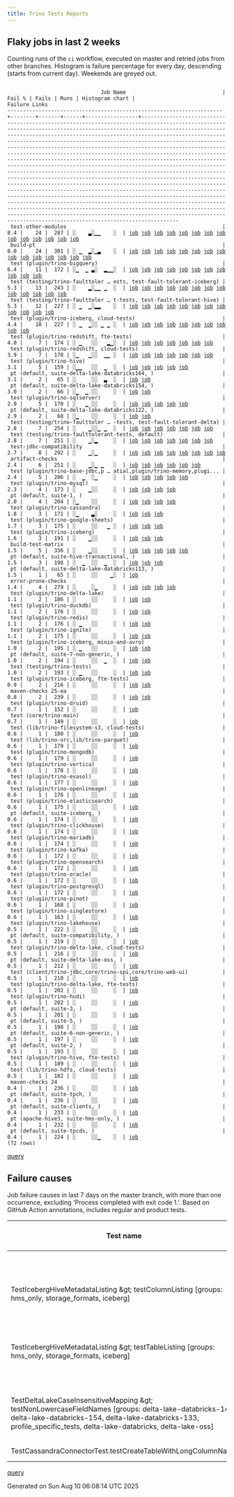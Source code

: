 ```yaml
---
title: Trino Tests Reports
---
```


## Flaky jobs in last 2 weeks

Counting runs of the `ci` workflow, executed on master and retried jobs from other branches.
Histogram is failure percentage for every day, descending (starts from current day).
Weekends are greyed out.
<pre><code>
                              Job Name                               | Fail % | Fails | Runs | Histogram chart |                                                                                                                                                                                                                                                                                                                                                                                                                                                                                                                                                                                                                  Failure Links                                                                                                                                                                                                                                                                                                                                                                                                                                                                                                                                                                                                                   
---------------------------------------------------------------------+--------+-------+------+-----------------+--------------------------------------------------------------------------------------------------------------------------------------------------------------------------------------------------------------------------------------------------------------------------------------------------------------------------------------------------------------------------------------------------------------------------------------------------------------------------------------------------------------------------------------------------------------------------------------------------------------------------------------------------------------------------------------------------------------------------------------------------------------------------------------------------------------------------------------------------------------------------------------------------------------------------------------------------------------------------------------------------------------------------------------------------------------------------------------------------------------------------------------------------------------------------------------------------------------------------------------------------
 test-other-modules                                                  |    8.4 |    24 |  287 | ░    ▃░▁▁    ░  | <a href="https://github.com/trinodb/trino/actions/runs/16799975481/job/47578891246">job</a> <a href="https://github.com/trinodb/trino/actions/runs/16813105661/job/47623102058">job</a> <a href="https://github.com/trinodb/trino/actions/runs/16764664829/job/47467373121">job</a> <a href="https://github.com/trinodb/trino/actions/runs/16717608694/job/47314658475">job</a> <a href="https://github.com/trinodb/trino/actions/runs/16717608694/job/47314658475">job</a> <a href="https://github.com/trinodb/trino/actions/runs/16717608694/job/47317600041">job</a> <a href="https://github.com/trinodb/trino/actions/runs/16717608694/job/47317600041">job</a> <a href="https://github.com/trinodb/trino/actions/runs/16717608694/job/47320909140">job</a> <a href="https://github.com/trinodb/trino/actions/runs/16688425508/job/47242131718">job</a> <a href="https://github.com/trinodb/trino/actions/runs/16688627538/job/47242664686">job</a> <a href="https://github.com/trinodb/trino/actions/runs/16666996265/job/47175239390">job</a> <a href="https://github.com/trinodb/trino/actions/runs/16679868816/job/47215673415">job</a> <a href="https://github.com/trinodb/trino/actions/runs/16636973953/job/47079764494">job</a> <a href="https://github.com/trinodb/trino/actions/runs/16572179781/job/46867137686">job</a>                                                                                  
 build-pt                                                            |    8.0 |    24 |  301 | ░ ▁  ▂░▁▃    ░  | <a href="https://github.com/trinodb/trino/actions/runs/16799975481/job/47578891190">job</a> <a href="https://github.com/trinodb/trino/actions/runs/16805641942/job/47597220954">job</a> <a href="https://github.com/trinodb/trino/actions/runs/16805641942/job/47597220954">job</a> <a href="https://github.com/trinodb/trino/actions/runs/16717608694/job/47314658478">job</a> <a href="https://github.com/trinodb/trino/actions/runs/16717608694/job/47314658478">job</a> <a href="https://github.com/trinodb/trino/actions/runs/16717608694/job/47317600114">job</a> <a href="https://github.com/trinodb/trino/actions/runs/16717608694/job/47317600114">job</a> <a href="https://github.com/trinodb/trino/actions/runs/16717608694/job/47320909275">job</a> <a href="https://github.com/trinodb/trino/actions/runs/16688627538/job/47242664678">job</a> <a href="https://github.com/trinodb/trino/actions/runs/16666996265/job/47175239386">job</a> <a href="https://github.com/trinodb/trino/actions/runs/16666996265/job/47176418239">job</a> <a href="https://github.com/trinodb/trino/actions/runs/16674584383/job/47198169024">job</a> <a href="https://github.com/trinodb/trino/actions/runs/16674584383/job/47198169024">job</a> <a href="https://github.com/trinodb/trino/actions/runs/16674584383/job/47202692095">job</a> <a href="https://github.com/trinodb/trino/actions/runs/16636973953/job/47079764475">job</a>  
 test (plugin/trino-bigquery)                                        |    6.4 |    11 |  172 | ░▁  ▁ ▃░  ▂▁▁░  | <a href="https://github.com/trinodb/trino/actions/runs/16826771923/job/47665023121">job</a> <a href="https://github.com/trinodb/trino/actions/runs/16799730894/job/47578144107">job</a> <a href="https://github.com/trinodb/trino/actions/runs/16745860700/job/47404212373">job</a> <a href="https://github.com/trinodb/trino/actions/runs/16745873725/job/47404253445">job</a> <a href="https://github.com/trinodb/trino/actions/runs/16702720026/job/47276240074">job</a> <a href="https://github.com/trinodb/trino/actions/runs/16614775486/job/47005054054">job</a> <a href="https://github.com/trinodb/trino/actions/runs/16619760369/job/47021143180">job</a> <a href="https://github.com/trinodb/trino/actions/runs/16621758180/job/47027698021">job</a> <a href="https://github.com/trinodb/trino/actions/runs/16595490894/job/46941050658">job</a> <a href="https://github.com/trinodb/trino/actions/runs/16561281910/job/46831397431">job</a> <a href="https://github.com/trinodb/trino/actions/runs/16561583603/job/46832263695">job</a>                                                                                                                                                                                                                                                                                                                                  
 test (testing/trino-faulttoler … ests, test-fault-tolerant-iceberg) |    5.3 |    13 |  243 | ░    ▂░▁▁ ▁  ░  | <a href="https://github.com/trinodb/trino/actions/runs/16799975481/job/47578962744">job</a> <a href="https://github.com/trinodb/trino/actions/runs/16813105661/job/47623177687">job</a> <a href="https://github.com/trinodb/trino/actions/runs/16717608694/job/47314773972">job</a> <a href="https://github.com/trinodb/trino/actions/runs/16717608694/job/47314773972">job</a> <a href="https://github.com/trinodb/trino/actions/runs/16725741411/job/47341166175">job</a> <a href="https://github.com/trinodb/trino/actions/runs/16725741411/job/47341166175">job</a> <a href="https://github.com/trinodb/trino/actions/runs/16688627538/job/47242689066">job</a> <a href="https://github.com/trinodb/trino/actions/runs/16674584383/job/47198305283">job</a> <a href="https://github.com/trinodb/trino/actions/runs/16674584383/job/47198305283">job</a> <a href="https://github.com/trinodb/trino/actions/runs/16611972239/job/46996724717">job</a> <a href="https://github.com/trinodb/trino/actions/runs/16611972239/job/46996724717">job</a> <a href="https://github.com/trinodb/trino/actions/runs/16611972239/job/47001223281">job</a> <a href="https://github.com/trinodb/trino/actions/runs/16611972239/job/47001223281">job</a>                                                                                                                                                                  
 test (testing/trino-faulttoler … t-tests, test-fault-tolerant-hive) |    5.3 |    12 |  227 | ░ ▁  ▁░▂▂    ░  | <a href="https://github.com/trinodb/trino/actions/runs/16799975481/job/47578962747">job</a> <a href="https://github.com/trinodb/trino/actions/runs/16813105661/job/47623177655">job</a> <a href="https://github.com/trinodb/trino/actions/runs/16717608694/job/47314773942">job</a> <a href="https://github.com/trinodb/trino/actions/runs/16717608694/job/47314773942">job</a> <a href="https://github.com/trinodb/trino/actions/runs/16688425508/job/47242170686">job</a> <a href="https://github.com/trinodb/trino/actions/runs/16688627538/job/47242689064">job</a> <a href="https://github.com/trinodb/trino/actions/runs/16666996265/job/47175309870">job</a> <a href="https://github.com/trinodb/trino/actions/runs/16674584383/job/47198305266">job</a> <a href="https://github.com/trinodb/trino/actions/runs/16674584383/job/47198305266">job</a> <a href="https://github.com/trinodb/trino/actions/runs/16674584383/job/47202692676">job</a> <a href="https://github.com/trinodb/trino/actions/runs/16674584383/job/47202692676">job</a> <a href="https://github.com/trinodb/trino/actions/runs/16611091096/job/46994242674">job</a>                                                                                                                                                                                                                                                  
 test (plugin/trino-iceberg, cloud-tests)                            |    4.4 |    10 |  227 | ░ ▁  ▁░░ ▁ ▁ ░  | <a href="https://github.com/trinodb/trino/actions/runs/16826825835/job/47665201794">job</a> <a href="https://github.com/trinodb/trino/actions/runs/16797983492/job/47572599215">job</a> <a href="https://github.com/trinodb/trino/actions/runs/16799975481/job/47578962740">job</a> <a href="https://github.com/trinodb/trino/actions/runs/16805641942/job/47597302077">job</a> <a href="https://github.com/trinodb/trino/actions/runs/16805641942/job/47597302077">job</a> <a href="https://github.com/trinodb/trino/actions/runs/16725741411/job/47341166043">job</a> <a href="https://github.com/trinodb/trino/actions/runs/16725741411/job/47341166043">job</a> <a href="https://github.com/trinodb/trino/actions/runs/16651806475/job/47126615133">job</a> <a href="https://github.com/trinodb/trino/actions/runs/16595013207/job/46939492084">job</a> <a href="https://github.com/trinodb/trino/actions/runs/16561281910/job/46831397458">job</a>                                                                                                                                                                                                                                                                                                                                                                                                                  
 test (plugin/trino-redshift, fte-tests)                             |    4.0 |     7 |  174 | ░ ▁   ░░   ▂▁░  | <a href="https://github.com/trinodb/trino/actions/runs/16826825835/job/47665201823">job</a> <a href="https://github.com/trinodb/trino/actions/runs/16805641942/job/47597302116">job</a> <a href="https://github.com/trinodb/trino/actions/runs/16805641942/job/47597302116">job</a> <a href="https://github.com/trinodb/trino/actions/runs/16590717131/job/46925545229">job</a> <a href="https://github.com/trinodb/trino/actions/runs/16595013207/job/46939492190">job</a> <a href="https://github.com/trinodb/trino/actions/runs/16561583603/job/46832263842">job</a> <a href="https://github.com/trinodb/trino/actions/runs/16576748196/job/46882901175">job</a>                                                                                                                                                                                                                                                                                                                                                                                                                                                                                                                                                                                                                                                                  
 test (plugin/trino-redshift, cloud-tests)                           |    3.9 |     7 |  178 | ░▁   ▁░░  ▁▁ ░  | <a href="https://github.com/trinodb/trino/actions/runs/16822315981/job/47651622502">job</a> <a href="https://github.com/trinodb/trino/actions/runs/16745873725/job/47404253594">job</a> <a href="https://github.com/trinodb/trino/actions/runs/16717608694/job/47314773945">job</a> <a href="https://github.com/trinodb/trino/actions/runs/16717608694/job/47314773945">job</a> <a href="https://github.com/trinodb/trino/actions/runs/16618067945/job/47015523061">job</a> <a href="https://github.com/trinodb/trino/actions/runs/16590717131/job/46925545183">job</a> <a href="https://github.com/trinodb/trino/actions/runs/16595490894/job/46941050672">job</a>                                                                                                                                                                                                                                                                                                                                                                                                                                                                                                                                                                                                                                                                  
 test (plugin/trino-hive)                                            |    3.1 |     5 |  159 | ░▁▁   ░░  ▁  ░  | <a href="https://github.com/trinodb/trino/actions/runs/16822251620/job/47651442361">job</a> <a href="https://github.com/trinodb/trino/actions/runs/16830049138/job/47675370647">job</a> <a href="https://github.com/trinodb/trino/actions/runs/16792688171/job/47557267954">job</a> <a href="https://github.com/trinodb/trino/actions/runs/16813105661/job/47623177531">job</a> <a href="https://github.com/trinodb/trino/actions/runs/16618067945/job/47015522954">job</a>                                                                                                                                                                                                                                                                                                                                                                                                                                                                                                                                                                                                                                                                                                                                                                                                                                  
 pt (default, suite-delta-lake-databricks164, )                      |    3.1 |     2 |   65 | ░     ░░  ▃  ░  | <a href="https://github.com/trinodb/trino/actions/runs/16615885567/job/47008977936">job</a> <a href="https://github.com/trinodb/trino/actions/runs/16621758180/job/47028769610">job</a>                                                                                                                                                                                                                                                                                                                                                                                                                                                                                                                                                                                                                                                                                                                                                                                                                                                                                                                                                                                                                                                                                  
 pt (default, suite-delta-lake-databricks154, )                      |    3.0 |     2 |   66 | ░▁  ▁ ░░     ░  | <a href="https://github.com/trinodb/trino/actions/runs/16826771923/job/47665693259">job</a> <a href="https://github.com/trinodb/trino/actions/runs/16745860700/job/47404919522">job</a>                                                                                                                                                                                                                                                                                                                                                                                                                                                                                                                                                                                                                                                                                                                                                                                                                                                                                                                                                                                                                                                                                  
 test (plugin/trino-sqlserver)                                       |    2.9 |     5 |  170 | ░   ▁ ░░     ░  | <a href="https://github.com/trinodb/trino/actions/runs/16813105661/job/47623177624">job</a> <a href="https://github.com/trinodb/trino/actions/runs/16741681270/job/47391279777">job</a> <a href="https://github.com/trinodb/trino/actions/runs/16741681270/job/47391279777">job</a> <a href="https://github.com/trinodb/trino/actions/runs/16755290821/job/47436328807">job</a> <a href="https://github.com/trinodb/trino/actions/runs/16755290821/job/47436328807">job</a>                                                                                                                                                                                                                                                                                                                                                                                                                                                                                                                                                                                                                                                                                                                                                                                                                                  
 pt (default, suite-delta-lake-databricks122, )                      |    2.9 |     2 |   68 | ░▁    ░░     ░  | <a href="https://github.com/trinodb/trino/actions/runs/16827688382/job/47668643992">job</a> <a href="https://github.com/trinodb/trino/actions/runs/16827688382/job/47668643992">job</a>                                                                                                                                                                                                                                                                                                                                                                                                                                                                                                                                                                                                                                                                                                                                                                                                                                                                                                                                                                                                                                                                                  
 test (testing/trino-faulttoler … -tests, test-fault-tolerant-delta) |    2.8 |     7 |  254 | ░    ▁░░▁ ▁  ░  | <a href="https://github.com/trinodb/trino/actions/runs/16799975481/job/47578962739">job</a> <a href="https://github.com/trinodb/trino/actions/runs/16725741411/job/47341166103">job</a> <a href="https://github.com/trinodb/trino/actions/runs/16725741411/job/47341166103">job</a> <a href="https://github.com/trinodb/trino/actions/runs/16678284766/job/47212683339">job</a> <a href="https://github.com/trinodb/trino/actions/runs/16678284766/job/47214864630">job</a> <a href="https://github.com/trinodb/trino/actions/runs/16611972239/job/46996724713">job</a> <a href="https://github.com/trinodb/trino/actions/runs/16611972239/job/46996724713">job</a>                                                                                                                                                                                                                                                                                                                                                                                                                                                                                                                                                                                                                                                                  
 test (testing/trino-faulttolerant-tests, default)                   |    2.8 |     7 |  251 | ░    ▁░▂     ░  | <a href="https://github.com/trinodb/trino/actions/runs/16799975481/job/47578962757">job</a> <a href="https://github.com/trinodb/trino/actions/runs/16813105661/job/47623177684">job</a> <a href="https://github.com/trinodb/trino/actions/runs/16717608694/job/47314773969">job</a> <a href="https://github.com/trinodb/trino/actions/runs/16717608694/job/47314773969">job</a> <a href="https://github.com/trinodb/trino/actions/runs/16688425508/job/47242170673">job</a> <a href="https://github.com/trinodb/trino/actions/runs/16688627538/job/47242689063">job</a> <a href="https://github.com/trinodb/trino/actions/runs/16666996265/job/47175309856">job</a>                                                                                                                                                                                                                                                                                                                                                                                                                                                                                                                                                                                                                                                                  
 test-jdbc-compatibility                                             |    2.7 |     8 |  292 | ░    ▁░▁     ░  | <a href="https://github.com/trinodb/trino/actions/runs/16799975481/job/47578891241">job</a> <a href="https://github.com/trinodb/trino/actions/runs/16725741411/job/47340908494">job</a> <a href="https://github.com/trinodb/trino/actions/runs/16725741411/job/47340908494">job</a> <a href="https://github.com/trinodb/trino/actions/runs/16726429315/job/47343174141">job</a> <a href="https://github.com/trinodb/trino/actions/runs/16688425508/job/47242131721">job</a> <a href="https://github.com/trinodb/trino/actions/runs/16688627538/job/47242664652">job</a> <a href="https://github.com/trinodb/trino/actions/runs/16666996265/job/47175239374">job</a> <a href="https://github.com/trinodb/trino/actions/runs/16611091096/job/46994174011">job</a>                                                                                                                                                                                                                                                                                                                                                                                                                                                                                                                                                                                  
 artifact-checks                                                     |    2.4 |     6 |  251 | ░    ▁░▁ ▁   ░  | <a href="https://github.com/trinodb/trino/actions/runs/16799975481/job/47578891215">job</a> <a href="https://github.com/trinodb/trino/actions/runs/16725741411/job/47340908501">job</a> <a href="https://github.com/trinodb/trino/actions/runs/16725741411/job/47340908501">job</a> <a href="https://github.com/trinodb/trino/actions/runs/16688627538/job/47242664631">job</a> <a href="https://github.com/trinodb/trino/actions/runs/16679868816/job/47215673361">job</a> <a href="https://github.com/trinodb/trino/actions/runs/16651806475/job/47126480570">job</a>                                                                                                                                                                                                                                                                                                                                                                                                                                                                                                                                                                                                                                                                                                                                                  
 test (plugin/trino-base-jdbc,p … atial,plugin/trino-memory,plugi... |    2.4 |     5 |  206 | ░  ▁  ░▁     ░  | <a href="https://github.com/trinodb/trino/actions/runs/16813105661/job/47623177525">job</a> <a href="https://github.com/trinodb/trino/actions/runs/16769202596/job/47480463982">job</a> <a href="https://github.com/trinodb/trino/actions/runs/16769202596/job/47480463982">job</a> <a href="https://github.com/trinodb/trino/actions/runs/16688627538/job/47242689061">job</a> <a href="https://github.com/trinodb/trino/actions/runs/16572179781/job/46867230595">job</a>                                                                                                                                                                                                                                                                                                                                                                                                                                                                                                                                                                                                                                                                                                                                                                                                                                  
 test (plugin/trino-mysql)                                           |    2.3 |     4 |  173 | ░    ▁░░     ░  | <a href="https://github.com/trinodb/trino/actions/runs/16813105661/job/47623177623">job</a> <a href="https://github.com/trinodb/trino/actions/runs/16725741411/job/47341166100">job</a> <a href="https://github.com/trinodb/trino/actions/runs/16725741411/job/47341166100">job</a> <a href="https://github.com/trinodb/trino/actions/runs/16564151008/job/46840109481">job</a>                                                                                                                                                                                                                                                                                                                                                                                                                                                                                                                                                                                                                                                                                                                                                                                                                                                                                                                  
 pt (default, suite-1, )                                             |    2.0 |     4 |  204 | ░▁    ░░     ░  | <a href="https://github.com/trinodb/trino/actions/runs/16830856189/job/47678816540">job</a> <a href="https://github.com/trinodb/trino/actions/runs/16830856189/job/47678816540">job</a> <a href="https://github.com/trinodb/trino/actions/runs/16813105661/job/47623898702">job</a> <a href="https://github.com/trinodb/trino/actions/runs/16568004010/job/46853287676">job</a>                                                                                                                                                                                                                                                                                                                                                                                                                                                                                                                                                                                                                                                                                                                                                                                                                                                                                                                  
 test (plugin/trino-cassandra)                                       |    1.8 |     3 |  171 | ░▁    ▃░     ░  | <a href="https://github.com/trinodb/trino/actions/runs/16822251620/job/47651442335">job</a> <a href="https://github.com/trinodb/trino/actions/runs/16813105661/job/47623177550">job</a> <a href="https://github.com/trinodb/trino/actions/runs/16710119744/job/47293809927">job</a>                                                                                                                                                                                                                                                                                                                                                                                                                                                                                                                                                                                                                                                                                                                                                                                                                                                                                                                                                                                                  
 test (plugin/trino-google-sheets)                                   |    1.7 |     3 |  175 | ░     ░░   ▁ ░  | <a href="https://github.com/trinodb/trino/actions/runs/16805498679/job/47596808578">job</a> <a href="https://github.com/trinodb/trino/actions/runs/16584895160/job/46908212669">job</a> <a href="https://github.com/trinodb/trino/actions/runs/16584895160/job/46908212669">job</a>                                                                                                                                                                                                                                                                                                                                                                                                                                                                                                                                                                                                                                                                                                                                                                                                                                                                                                                                                                                                  
 test (plugin/trino-iceberg)                                         |    1.6 |     3 |  191 | ░    ▁░░     ░  | <a href="https://github.com/trinodb/trino/actions/runs/16813105661/job/47623177572">job</a> <a href="https://github.com/trinodb/trino/actions/runs/16725741411/job/47341166013">job</a> <a href="https://github.com/trinodb/trino/actions/runs/16725741411/job/47341166013">job</a>                                                                                                                                                                                                                                                                                                                                                                                                                                                                                                                                                                                                                                                                                                                                                                                                                                                                                                                                                                                                  
 build-test-matrix                                                   |    1.5 |     5 |  336 | ░    ▁░░     ░  | <a href="https://github.com/trinodb/trino/actions/runs/16721895837/job/47328001780">job</a> <a href="https://github.com/trinodb/trino/actions/runs/16721895837/job/47328001780">job</a> <a href="https://github.com/trinodb/trino/actions/runs/16726429315/job/47343174132">job</a> <a href="https://github.com/trinodb/trino/actions/runs/16678284766/job/47210305005">job</a> <a href="https://github.com/trinodb/trino/actions/runs/16636973953/job/47079764485">job</a>                                                                                                                                                                                                                                                                                                                                                                                                                                                                                                                                                                                                                                                                                                                                                                                                                                  
 pt (default, suite-hive-transactional, )                            |    1.5 |     3 |  198 | ░  ▁  ░░  ▁  ░  | <a href="https://github.com/trinodb/trino/actions/runs/16790428189/job/47551352746">job</a> <a href="https://github.com/trinodb/trino/actions/runs/16790428189/job/47551352746">job</a> <a href="https://github.com/trinodb/trino/actions/runs/16619760369/job/47021834372">job</a>                                                                                                                                                                                                                                                                                                                                                                                                                                                                                                                                                                                                                                                                                                                                                                                                                                                                                                                                                                                                  
 pt (default, suite-delta-lake-databricks113, )                      |    1.5 |     1 |   65 | ░     ░░    ▁░  | <a href="https://github.com/trinodb/trino/actions/runs/16576748196/job/46883462749">job</a>                                                                                                                                                                                                                                                                                                                                                                                                                                                                                                                                                                                                                                                                                                                                                                                                                                                                                                                                                                                                                                                                                                                                                                  
 error-prone-checks                                                  |    1.4 |     4 |  279 | ░     ░▁     ░  | <a href="https://github.com/trinodb/trino/actions/runs/16799975481/job/47578891249">job</a> <a href="https://github.com/trinodb/trino/actions/runs/16726429315/job/47343174133">job</a> <a href="https://github.com/trinodb/trino/actions/runs/16688627538/job/47242664682">job</a> <a href="https://github.com/trinodb/trino/actions/runs/16611091096/job/46994174006">job</a>                                                                                                                                                                                                                                                                                                                                                                                                                                                                                                                                                                                                                                                                                                                                                                                                                                                                                                                  
 test (plugin/trino-delta-lake)                                      |    1.1 |     2 |  186 | ░     ░░     ░  | <a href="https://github.com/trinodb/trino/actions/runs/16813105661/job/47623177573">job</a> <a href="https://github.com/trinodb/trino/actions/runs/16564151008/job/46840109462">job</a>                                                                                                                                                                                                                                                                                                                                                                                                                                                                                                                                                                                                                                                                                                                                                                                                                                                                                                                                                                                                                                                                                  
 test (plugin/trino-duckdb)                                          |    1.1 |     2 |  176 | ░     ░░     ░  | <a href="https://github.com/trinodb/trino/actions/runs/16813105661/job/47623177537">job</a> <a href="https://github.com/trinodb/trino/actions/runs/16564151008/job/46840109431">job</a>                                                                                                                                                                                                                                                                                                                                                                                                                                                                                                                                                                                                                                                                                                                                                                                                                                                                                                                                                                                                                                                                                  
 test (plugin/trino-redis)                                           |    1.1 |     2 |  176 | ░ ▁   ░░     ░  | <a href="https://github.com/trinodb/trino/actions/runs/16803646604/job/47590620164">job</a> <a href="https://github.com/trinodb/trino/actions/runs/16813105661/job/47623177680">job</a>                                                                                                                                                                                                                                                                                                                                                                                                                                                                                                                                                                                                                                                                                                                                                                                                                                                                                                                                                                                                                                                                                  
 test (plugin/trino-ignite)                                          |    1.1 |     2 |  175 | ░     ░░     ░  | <a href="https://github.com/trinodb/trino/actions/runs/16813105661/job/47623177600">job</a> <a href="https://github.com/trinodb/trino/actions/runs/16564151008/job/46840109463">job</a>                                                                                                                                                                                                                                                                                                                                                                                                                                                                                                                                                                                                                                                                                                                                                                                                                                                                                                                                                                                                                                                                                  
 test (plugin/trino-iceberg, minio-and-avro)                         |    1.0 |     2 |  195 | ░ ▁   ░░     ░  | <a href="https://github.com/trinodb/trino/actions/runs/16799975481/job/47578962742">job</a> <a href="https://github.com/trinodb/trino/actions/runs/16813105661/job/47623177625">job</a>                                                                                                                                                                                                                                                                                                                                                                                                                                                                                                                                                                                                                                                                                                                                                                                                                                                                                                                                                                                                                                                                                  
 pt (default, suite-7-non-generic, )                                 |    1.0 |     2 |  194 | ░     ░░  ▁  ░  | <a href="https://github.com/trinodb/trino/actions/runs/16813105661/job/47623898579">job</a> <a href="https://github.com/trinodb/trino/actions/runs/16622259419/job/47030552272">job</a>                                                                                                                                                                                                                                                                                                                                                                                                                                                                                                                                                                                                                                                                                                                                                                                                                                                                                                                                                                                                                                                                                  
 test (testing/trino-tests)                                          |    1.0 |     2 |  193 | ░ ▁   ░░     ░  | <a href="https://github.com/trinodb/trino/actions/runs/16799975481/job/47578962768">job</a> <a href="https://github.com/trinodb/trino/actions/runs/16813105661/job/47623177664">job</a>                                                                                                                                                                                                                                                                                                                                                                                                                                                                                                                                                                                                                                                                                                                                                                                                                                                                                                                                                                                                                                                                                  
 test (plugin/trino-iceberg, fte-tests)                              |    0.9 |     2 |  216 | ░     ░░     ░  | <a href="https://github.com/trinodb/trino/actions/runs/16799975481/job/47578962737">job</a> <a href="https://github.com/trinodb/trino/actions/runs/16813105661/job/47623177626">job</a>                                                                                                                                                                                                                                                                                                                                                                                                                                                                                                                                                                                                                                                                                                                                                                                                                                                                                                                                                                                                                                                                                  
 maven-checks 25-ea                                                  |    0.8 |     2 |  239 | ░     ░░     ░  | <a href="https://github.com/trinodb/trino/actions/runs/16799730894/job/47578082670">job</a> <a href="https://github.com/trinodb/trino/actions/runs/16759798226/job/47451825791">job</a>                                                                                                                                                                                                                                                                                                                                                                                                                                                                                                                                                                                                                                                                                                                                                                                                                                                                                                                                                                                                                                                                                  
 test (plugin/trino-druid)                                           |    0.7 |     1 |  152 | ░     ░░     ░  | <a href="https://github.com/trinodb/trino/actions/runs/16813105661/job/47623177548">job</a>                                                                                                                                                                                                                                                                                                                                                                                                                                                                                                                                                                                                                                                                                                                                                                                                                                                                                                                                                                                                                                                                                                                                                                  
 test (core/trino-main)                                              |    0.7 |     1 |  149 | ░     ░░     ░  | <a href="https://github.com/trinodb/trino/actions/runs/16813105661/job/47623177540">job</a>                                                                                                                                                                                                                                                                                                                                                                                                                                                                                                                                                                                                                                                                                                                                                                                                                                                                                                                                                                                                                                                                                                                                                                  
 test (lib/trino-filesystem-s3, cloud-tests)                         |    0.6 |     1 |  180 | ░     ░░     ░  | <a href="https://github.com/trinodb/trino/actions/runs/16733077748/job/47365656730">job</a>                                                                                                                                                                                                                                                                                                                                                                                                                                                                                                                                                                                                                                                                                                                                                                                                                                                                                                                                                                                                                                                                                                                                                                  
 test (lib/trino-orc,lib/trino-parquet)                              |    0.6 |     1 |  179 | ░     ░░     ░  | <a href="https://github.com/trinodb/trino/actions/runs/16564151008/job/46840109416">job</a>                                                                                                                                                                                                                                                                                                                                                                                                                                                                                                                                                                                                                                                                                                                                                                                                                                                                                                                                                                                                                                                                                                                                                                  
 test (plugin/trino-mongodb)                                         |    0.6 |     1 |  179 | ░     ░░     ░  | <a href="https://github.com/trinodb/trino/actions/runs/16813105661/job/47623177615">job</a>                                                                                                                                                                                                                                                                                                                                                                                                                                                                                                                                                                                                                                                                                                                                                                                                                                                                                                                                                                                                                                                                                                                                                                  
 test (plugin/trino-vertica)                                         |    0.6 |     1 |  178 | ░     ░░     ░  | <a href="https://github.com/trinodb/trino/actions/runs/16813105661/job/47623177678">job</a>                                                                                                                                                                                                                                                                                                                                                                                                                                                                                                                                                                                                                                                                                                                                                                                                                                                                                                                                                                                                                                                                                                                                                                  
 test (plugin/trino-exasol)                                          |    0.6 |     1 |  177 | ░     ░░     ░  | <a href="https://github.com/trinodb/trino/actions/runs/16813105661/job/47623177546">job</a>                                                                                                                                                                                                                                                                                                                                                                                                                                                                                                                                                                                                                                                                                                                                                                                                                                                                                                                                                                                                                                                                                                                                                                  
 test (plugin/trino-openlineage)                                     |    0.6 |     1 |  176 | ░     ░░     ░  | <a href="https://github.com/trinodb/trino/actions/runs/16813105661/job/47623177604">job</a>                                                                                                                                                                                                                                                                                                                                                                                                                                                                                                                                                                                                                                                                                                                                                                                                                                                                                                                                                                                                                                                                                                                                                                  
 test (plugin/trino-elasticsearch)                                   |    0.6 |     1 |  175 | ░     ░░     ░  | <a href="https://github.com/trinodb/trino/actions/runs/16813105661/job/47623177551">job</a>                                                                                                                                                                                                                                                                                                                                                                                                                                                                                                                                                                                                                                                                                                                                                                                                                                                                                                                                                                                                                                                                                                                                                                  
 pt (default, suite-iceberg, )                                       |    0.6 |     1 |  174 | ░     ░░     ░  | <a href="https://github.com/trinodb/trino/actions/runs/16813105661/job/47623898663">job</a>                                                                                                                                                                                                                                                                                                                                                                                                                                                                                                                                                                                                                                                                                                                                                                                                                                                                                                                                                                                                                                                                                                                                                                  
 test (plugin/trino-clickhouse)                                      |    0.6 |     1 |  174 | ░     ░░     ░  | <a href="https://github.com/trinodb/trino/actions/runs/16813105661/job/47623177542">job</a>                                                                                                                                                                                                                                                                                                                                                                                                                                                                                                                                                                                                                                                                                                                                                                                                                                                                                                                                                                                                                                                                                                                                                                  
 test (plugin/trino-mariadb)                                         |    0.6 |     1 |  174 | ░     ░░     ░  | <a href="https://github.com/trinodb/trino/actions/runs/16813105661/job/47623177646">job</a>                                                                                                                                                                                                                                                                                                                                                                                                                                                                                                                                                                                                                                                                                                                                                                                                                                                                                                                                                                                                                                                                                                                                                                  
 test (plugin/trino-kafka)                                           |    0.6 |     1 |  172 | ░     ░░     ░  | <a href="https://github.com/trinodb/trino/actions/runs/16813105661/job/47623177605">job</a>                                                                                                                                                                                                                                                                                                                                                                                                                                                                                                                                                                                                                                                                                                                                                                                                                                                                                                                                                                                                                                                                                                                                                                  
 test (plugin/trino-opensearch)                                      |    0.6 |     1 |  172 | ░     ░░     ░  | <a href="https://github.com/trinodb/trino/actions/runs/16813105661/job/47623177653">job</a>                                                                                                                                                                                                                                                                                                                                                                                                                                                                                                                                                                                                                                                                                                                                                                                                                                                                                                                                                                                                                                                                                                                                                                  
 test (plugin/trino-oracle)                                          |    0.6 |     1 |  172 | ░     ░░     ░  | <a href="https://github.com/trinodb/trino/actions/runs/16813105661/job/47623177616">job</a>                                                                                                                                                                                                                                                                                                                                                                                                                                                                                                                                                                                                                                                                                                                                                                                                                                                                                                                                                                                                                                                                                                                                                                  
 test (plugin/trino-postgresql)                                      |    0.6 |     1 |  172 | ░     ░░     ░  | <a href="https://github.com/trinodb/trino/actions/runs/16813105661/job/47623177597">job</a>                                                                                                                                                                                                                                                                                                                                                                                                                                                                                                                                                                                                                                                                                                                                                                                                                                                                                                                                                                                                                                                                                                                                                                  
 test (plugin/trino-pinot)                                           |    0.6 |     1 |  168 | ░     ░░     ░  | <a href="https://github.com/trinodb/trino/actions/runs/16813105661/job/47623177614">job</a>                                                                                                                                                                                                                                                                                                                                                                                                                                                                                                                                                                                                                                                                                                                                                                                                                                                                                                                                                                                                                                                                                                                                                                  
 test (plugin/trino-singlestore)                                     |    0.6 |     1 |  163 | ░     ░░     ░  | <a href="https://github.com/trinodb/trino/actions/runs/16813105661/job/47623177633">job</a>                                                                                                                                                                                                                                                                                                                                                                                                                                                                                                                                                                                                                                                                                                                                                                                                                                                                                                                                                                                                                                                                                                                                                                  
 test (plugin/trino-lakehouse)                                       |    0.5 |     1 |  222 | ░     ░░     ░  | <a href="https://github.com/trinodb/trino/actions/runs/16813105661/job/47623177643">job</a>                                                                                                                                                                                                                                                                                                                                                                                                                                                                                                                                                                                                                                                                                                                                                                                                                                                                                                                                                                                                                                                                                                                                                                  
 pt (default, suite-compatibility, )                                 |    0.5 |     1 |  219 | ░     ░░     ░  | <a href="https://github.com/trinodb/trino/actions/runs/16813105661/job/47623898652">job</a>                                                                                                                                                                                                                                                                                                                                                                                                                                                                                                                                                                                                                                                                                                                                                                                                                                                                                                                                                                                                                                                                                                                                                                  
 test (plugin/trino-delta-lake, cloud-tests)                         |    0.5 |     1 |  216 | ░     ░░     ░  | <a href="https://github.com/trinodb/trino/actions/runs/16618067945/job/47015522952">job</a>                                                                                                                                                                                                                                                                                                                                                                                                                                                                                                                                                                                                                                                                                                                                                                                                                                                                                                                                                                                                                                                                                                                                                                  
 pt (default, suite-delta-lake-oss, )                                |    0.5 |     1 |  212 | ░     ░░     ░  | <a href="https://github.com/trinodb/trino/actions/runs/16813105661/job/47623898654">job</a>                                                                                                                                                                                                                                                                                                                                                                                                                                                                                                                                                                                                                                                                                                                                                                                                                                                                                                                                                                                                                                                                                                                                                                  
 test (client/trino-jdbc,core/trino-spi,core/trino-web-ui)           |    0.5 |     1 |  210 | ░     ░░     ░  | <a href="https://github.com/trinodb/trino/actions/runs/16813105661/job/47623177518">job</a>                                                                                                                                                                                                                                                                                                                                                                                                                                                                                                                                                                                                                                                                                                                                                                                                                                                                                                                                                                                                                                                                                                                                                                  
 test (plugin/trino-delta-lake, fte-tests)                           |    0.5 |     1 |  202 | ░     ░░     ░  | <a href="https://github.com/trinodb/trino/actions/runs/16813105661/job/47623177549">job</a>                                                                                                                                                                                                                                                                                                                                                                                                                                                                                                                                                                                                                                                                                                                                                                                                                                                                                                                                                                                                                                                                                                                                                                  
 test (plugin/trino-hudi)                                            |    0.5 |     1 |  202 | ░     ░░     ░  | <a href="https://github.com/trinodb/trino/actions/runs/16813105661/job/47623177628">job</a>                                                                                                                                                                                                                                                                                                                                                                                                                                                                                                                                                                                                                                                                                                                                                                                                                                                                                                                                                                                                                                                                                                                                                                  
 pt (default, suite-3, )                                             |    0.5 |     1 |  201 | ░     ░░     ░  | <a href="https://github.com/trinodb/trino/actions/runs/16813105661/job/47623898569">job</a>                                                                                                                                                                                                                                                                                                                                                                                                                                                                                                                                                                                                                                                                                                                                                                                                                                                                                                                                                                                                                                                                                                                                                                  
 pt (default, suite-5, )                                             |    0.5 |     1 |  198 | ░     ░░     ░  | <a href="https://github.com/trinodb/trino/actions/runs/16813105661/job/47623898582">job</a>                                                                                                                                                                                                                                                                                                                                                                                                                                                                                                                                                                                                                                                                                                                                                                                                                                                                                                                                                                                                                                                                                                                                                                  
 pt (default, suite-6-non-generic, )                                 |    0.5 |     1 |  197 | ░     ░░     ░  | <a href="https://github.com/trinodb/trino/actions/runs/16813105661/job/47623898576">job</a>                                                                                                                                                                                                                                                                                                                                                                                                                                                                                                                                                                                                                                                                                                                                                                                                                                                                                                                                                                                                                                                                                                                                                                  
 pt (default, suite-2, )                                             |    0.5 |     1 |  193 | ░     ░░     ░  | <a href="https://github.com/trinodb/trino/actions/runs/16813105661/job/47623898599">job</a>                                                                                                                                                                                                                                                                                                                                                                                                                                                                                                                                                                                                                                                                                                                                                                                                                                                                                                                                                                                                                                                                                                                                                                  
 test (plugin/trino-hive, fte-tests)                                 |    0.5 |     1 |  189 | ░     ░░     ░  | <a href="https://github.com/trinodb/trino/actions/runs/16813105661/job/47623177584">job</a>                                                                                                                                                                                                                                                                                                                                                                                                                                                                                                                                                                                                                                                                                                                                                                                                                                                                                                                                                                                                                                                                                                                                                                  
 test (lib/trino-hdfs, cloud-tests)                                  |    0.5 |     1 |  182 | ░     ░░     ░  | <a href="https://github.com/trinodb/trino/actions/runs/16564151008/job/46840109453">job</a>                                                                                                                                                                                                                                                                                                                                                                                                                                                                                                                                                                                                                                                                                                                                                                                                                                                                                                                                                                                                                                                                                                                                                                  
 maven-checks 24                                                     |    0.4 |     1 |  236 | ░     ░░     ░  | <a href="https://github.com/trinodb/trino/actions/runs/16799730894/job/47578082656">job</a>                                                                                                                                                                                                                                                                                                                                                                                                                                                                                                                                                                                                                                                                                                                                                                                                                                                                                                                                                                                                                                                                                                                                                                  
 pt (default, suite-tpch, )                                          |    0.4 |     1 |  236 | ░     ░░     ░  | <a href="https://github.com/trinodb/trino/actions/runs/16813105661/job/47623898623">job</a>                                                                                                                                                                                                                                                                                                                                                                                                                                                                                                                                                                                                                                                                                                                                                                                                                                                                                                                                                                                                                                                                                                                                                                  
 pt (default, suite-clients, )                                       |    0.4 |     1 |  233 | ░     ░░     ░  | <a href="https://github.com/trinodb/trino/actions/runs/16822315981/job/47652008875">job</a>                                                                                                                                                                                                                                                                                                                                                                                                                                                                                                                                                                                                                                                                                                                                                                                                                                                                                                                                                                                                                                                                                                                                                                  
 pt (apache-hive3, suite-hms-only, )                                 |    0.4 |     1 |  232 | ░     ░░     ░  | <a href="https://github.com/trinodb/trino/actions/runs/16813105661/job/47623898672">job</a>                                                                                                                                                                                                                                                                                                                                                                                                                                                                                                                                                                                                                                                                                                                                                                                                                                                                                                                                                                                                                                                                                                                                                                  
 pt (default, suite-tpcds, )                                         |    0.4 |     1 |  224 | ░     ░░▁    ░  | <a href="https://github.com/trinodb/trino/actions/runs/16682759859/job/47225726577">job</a>                                                                                                                                                                                                                                                                                                                                                                                                                                                                                                                                                                                                                                                                                                                                                                                                                                                                                                                                                                                                                                                                                                                                                                  
(72 rows)
</code></pre>
[query](https://github.com/trinodb/reports/blob/9acc4fe845157574ce4e8777d25283bd75edef01/sql/tests/jobs.sql)

## Failure causes

Job failure causes in last 7 days on the master branch, with more than one occurrence,
excluding 'Process completed with exit code 1.'.
Based on GitHub Action annotations, includes regular and product tests.

| Test name                                                                                                                                                                                                                      | Message                                                                                                                                                                                                                                                                                                                                     | Test failures | Run failures | % of runs | First seen at           | Last seen at            | Failure Links                                                                                                                                                                                                                                                                                                                                                                                                    |
| ------------------------------------------------------------------------------------------------------------------------------------------------------------------------------------------------------------------------------ | ------------------------------------------------------------------------------------------------------------------------------------------------------------------------------------------------------------------------------------------------------------------------------------------------------------------------------------------- | -------------:| ------------:| ---------:| ----------------------- | ----------------------- | ---------------------------------------------------------------------------------------------------------------------------------------------------------------------------------------------------------------------------------------------------------------------------------------------------------------------------------------------------------------------------------------------------------------- |
|                                                                                                                                                                                                                                | The operation was canceled.                                                                                                                                                                                                                                                                                                                 |             9 |            1 |       0.2 | 2025-08-04 07:06:40.000 | 2025-08-04 07:07:17.000 | <a href="https://github.com/trinodb/trino/actions/runs/16716380671/job/47310579279">job</a> <a href="https://github.com/trinodb/trino/actions/runs/16716380671/job/47310579291">job</a> <a href="https://github.com/trinodb/trino/actions/runs/16716380671/job/47310579303">job</a> <a href="https://github.com/trinodb/trino/actions/runs/16716380671/job/47310579311">job</a> <a href="https://github.com/trinodb/trino/actions/runs/16716380671/job/47310579337">job</a>  |
| TestIcebergHiveMetadataListing \&gt; testColumnListing \[groups: hms\_only, storage\_formats, iceberg\]                                                                                                                           | test context not set for current thread                                                                                                                                                                                                                                                                                                     |             9 |            1 |       0.2 | 2025-08-07 19:08:10.000 | 2025-08-07 19:34:25.000 | <a href="https://github.com/trinodb/trino/actions/runs/16813105661/job/47623898576">job</a> <a href="https://github.com/trinodb/trino/actions/runs/16813105661/job/47623898576">job</a> <a href="https://github.com/trinodb/trino/actions/runs/16813105661/job/47623898576">job</a> <a href="https://github.com/trinodb/trino/actions/runs/16813105661/job/47623898579">job</a> <a href="https://github.com/trinodb/trino/actions/runs/16813105661/job/47623898582">job</a>  |
|                                                                                                                                                                                                                                | Canceling since a higher priority waiting request for workflow=ci,\&lt;br/\&gt;                                                                                                                                                                                                                                                                   |             9 |            1 |       0.2 | 2025-08-04 07:06:40.000 | 2025-08-04 07:07:17.000 | <a href="https://github.com/trinodb/trino/actions/runs/16716380671/job/47310579279">job</a> <a href="https://github.com/trinodb/trino/actions/runs/16716380671/job/47310579291">job</a> <a href="https://github.com/trinodb/trino/actions/runs/16716380671/job/47310579303">job</a> <a href="https://github.com/trinodb/trino/actions/runs/16716380671/job/47310579311">job</a> <a href="https://github.com/trinodb/trino/actions/runs/16716380671/job/47310579337">job</a>  |
| TestIcebergHiveMetadataListing \&gt; testTableListing \[groups: hms\_only, storage\_formats, iceberg\]                                                                                                                            | test context not set for current thread                                                                                                                                                                                                                                                                                                     |             9 |            1 |       0.2 | 2025-08-07 19:08:10.000 | 2025-08-07 19:34:25.000 | <a href="https://github.com/trinodb/trino/actions/runs/16813105661/job/47623898576">job</a> <a href="https://github.com/trinodb/trino/actions/runs/16813105661/job/47623898576">job</a> <a href="https://github.com/trinodb/trino/actions/runs/16813105661/job/47623898576">job</a> <a href="https://github.com/trinodb/trino/actions/runs/16813105661/job/47623898579">job</a> <a href="https://github.com/trinodb/trino/actions/runs/16813105661/job/47623898582">job</a>  |
|                                                                                                                                                                                                                                | Process completed with exit code 255.                                                                                                                                                                                                                                                                                                       |             3 |            3 |       0.7 | 2025-08-05 09:54:32.000 | 2025-08-08 09:59:48.000 | <a href="https://github.com/trinodb/trino/actions/runs/16745873725/job/47404253594">job</a> <a href="https://github.com/trinodb/trino/actions/runs/16822315981/job/47651622502">job</a> <a href="https://github.com/trinodb/trino/actions/runs/16826825835/job/47665201823">job</a>                                                                                                                                                                  |
| TestDeltaLakeCaseInsensitiveMapping \&gt; testNonLowercaseFieldNames \[groups: delta-lake-databricks-143, delta-lake-databricks-154, delta-lake-databricks-133, profile\_specific\_tests, delta-lake-databricks, delta-lake-oss\] | java.sql.SQLException: \[Databricks\]\[JDBCDriver\]\(500051\) ERROR processing query/statement. Error Code: 0, SQL state: 42000, Query: CREATE TAB\*\*\*, Error message from Server: org.apache.hive.service.cli.HiveSQLException: Error running query: java.lang.RuntimeException: org.apache.hadoop.hive.ql.metadata.HiveException\&lt;br/\&gt; |             2 |            2 |       0.4 | 2025-08-05 09:39:36.000 | 2025-08-08 09:43:33.000 | <a href="https://github.com/trinodb/trino/actions/runs/16745860700/job/47404919522">job</a> <a href="https://github.com/trinodb/trino/actions/runs/16826771923/job/47665693259">job</a>                                                                                                                                                                                                                                                  |
| TestCassandraConnectorTest.testCreateTableWithLongColumnName                                                                                                                                                                   | Expecting value to be false but was true                                                                                                                                                                                                                                                                                                    |             2 |            2 |       0.4 | 2025-08-03 22:43:00.000 | 2025-08-08 05:07:56.000 | <a href="https://github.com/trinodb/trino/actions/runs/16710119744/job/47293809927">job</a> <a href="https://github.com/trinodb/trino/actions/runs/16822251620/job/47651442335">job</a>                                                                                                                                                                                                                                                  |

[query](https://github.com/trinodb/reports/blob/9acc4fe845157574ce4e8777d25283bd75edef01/sql/tests/annotations.sql)

Generated on Sun Aug 10 06:08:14 UTC 2025
